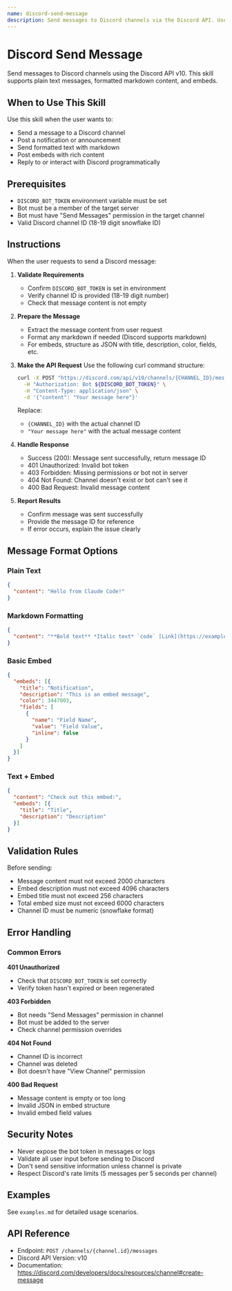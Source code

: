 ```yaml
---
name: discord-send-message
description: Send messages to Discord channels via the Discord API. Use this skill when the user wants to send text messages, notifications, or formatted content to a Discord channel.
---
```


# Discord Send Message

Send messages to Discord channels using the Discord API v10. This skill supports plain text messages, formatted markdown content, and embeds.

## When to Use This Skill

Use this skill when the user wants to:
- Send a message to a Discord channel
- Post a notification or announcement
- Send formatted text with markdown
- Post embeds with rich content
- Reply to or interact with Discord programmatically

## Prerequisites

- `DISCORD_BOT_TOKEN` environment variable must be set
- Bot must be a member of the target server
- Bot must have "Send Messages" permission in the target channel
- Valid Discord channel ID (18-19 digit snowflake ID)

## Instructions

When the user requests to send a Discord message:

1. **Validate Requirements**
   - Confirm `DISCORD_BOT_TOKEN` is set in environment
   - Verify channel ID is provided (18-19 digit number)
   - Check that message content is not empty

2. **Prepare the Message**
   - Extract the message content from user request
   - Format any markdown if needed (Discord supports markdown)
   - For embeds, structure as JSON with title, description, color, fields, etc.

3. **Make the API Request**
   Use the following curl command structure:

   ```bash
   curl -X POST "https://discord.com/api/v10/channels/{CHANNEL_ID}/messages" \
     -H "Authorization: Bot ${DISCORD_BOT_TOKEN}" \
     -H "Content-Type: application/json" \
     -d '{"content": "Your message here"}'
   ```

   Replace:
   - `{CHANNEL_ID}` with the actual channel ID
   - `"Your message here"` with the actual message content

4. **Handle Response**
   - Success (200): Message sent successfully, return message ID
   - 401 Unauthorized: Invalid bot token
   - 403 Forbidden: Missing permissions or bot not in server
   - 404 Not Found: Channel doesn't exist or bot can't see it
   - 400 Bad Request: Invalid message content

5. **Report Results**
   - Confirm message was sent successfully
   - Provide the message ID for reference
   - If error occurs, explain the issue clearly

## Message Format Options

### Plain Text
```json
{
  "content": "Hello from Claude Code!"
}
```

### Markdown Formatting
```json
{
  "content": "**Bold text** *Italic text* `code` [Link](https://example.com)"
}
```

### Basic Embed
```json
{
  "embeds": [{
    "title": "Notification",
    "description": "This is an embed message",
    "color": 3447003,
    "fields": [
      {
        "name": "Field Name",
        "value": "Field Value",
        "inline": false
      }
    ]
  }]
}
```

### Text + Embed
```json
{
  "content": "Check out this embed:",
  "embeds": [{
    "title": "Title",
    "description": "Description"
  }]
}
```

## Validation Rules

Before sending:
- Message content must not exceed 2000 characters
- Embed description must not exceed 4096 characters
- Embed title must not exceed 256 characters
- Total embed size must not exceed 6000 characters
- Channel ID must be numeric (snowflake format)

## Error Handling

### Common Errors

**401 Unauthorized**
- Check that `DISCORD_BOT_TOKEN` is set correctly
- Verify token hasn't expired or been regenerated

**403 Forbidden**
- Bot needs "Send Messages" permission in channel
- Bot must be added to the server
- Check channel permission overrides

**404 Not Found**
- Channel ID is incorrect
- Channel was deleted
- Bot doesn't have "View Channel" permission

**400 Bad Request**
- Message content is empty or too long
- Invalid JSON in embed structure
- Invalid embed field values

## Security Notes

- Never expose the bot token in messages or logs
- Validate all user input before sending to Discord
- Don't send sensitive information unless channel is private
- Respect Discord's rate limits (5 messages per 5 seconds per channel)

## Examples

See `examples.md` for detailed usage scenarios.

## API Reference

- Endpoint: `POST /channels/{channel.id}/messages`
- Discord API Version: v10
- Documentation: https://discord.com/developers/docs/resources/channel#create-message
